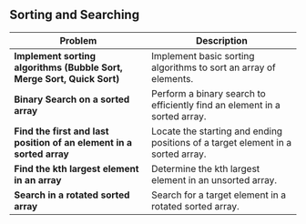 ## Sorting and Searching

| Problem                                                           | Description                                                                 |
|-------------------------------------------------------------------|-----------------------------------------------------------------------------|
| **Implement sorting algorithms (Bubble Sort, Merge Sort, Quick Sort)** | Implement basic sorting algorithms to sort an array of elements.         |
| **Binary Search on a sorted array**                               | Perform a binary search to efficiently find an element in a sorted array.   |
| **Find the first and last position of an element in a sorted array** | Locate the starting and ending positions of a target element in a sorted array. |
| **Find the kth largest element in an array**                      | Determine the kth largest element in an unsorted array.                     |
| **Search in a rotated sorted array**                              | Search for a target element in a rotated sorted array.                      |

